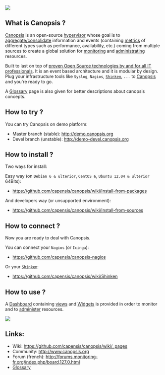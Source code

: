 <a href="http://www.canopsis.org" >
<img src="https://github.com/capensis/canopsis/wiki/images/logo_canopsis.png"/> 
</a>

## What is Canopsis ? 

[Canopsis](http://canopsis.org) is an open-source [hypervisor](http://www.capensis.fr/solutions/hypervision/) whose goal is to <a href="https://github.com/capensis/canopsis/wiki/consolidation">aggregate/consolidate</a> information and events (containing <a href="https://github.com/capensis/canopsis/wiki/metrics">metrics</a> of different types such as performance, availability, etc.) coming from multiple sources to create a global solution for <a href="https://github.com/capensis/canopsis/wiki/Dashboard">monitoring</a> and <a href="https://github.com/capensis/canopsis/wiki/engines">administrating</a> resources.

Built to last on top of [proven Open Source technologies by and for all IT professionals](http://www.capensis.fr/solutions/supervision/). It is an event based architecture and it is modular by design. Plug your infrastructure tools like `Syslog`, `Nagios`, [`Shinken`](https://github.com/naparuba/shinken), `...` to [Canopsis](http://canopsis.org) and you're ready to go.

A <a href="https://github.com/capensis/canopsis/wiki/Glossary">Glossary</a> page is also given for better descriptions about canopsis concepts.

## How to try ?

You can try Canopsis on demo platform:
* Master branch (stable): http://demo.canopsis.org
* Devel branch (unstable): http://demo-devel.canopsis.org

## How to install ?
Two ways for install:

Easy way (on `Debian 6 & ulterior`, `CentOS 6`, `Ubuntu 12.04 & ulterior` 64Bits):
* https://github.com/capensis/canopsis/wiki/Install-from-packages

And developers way (or unsupported environment):
* https://github.com/capensis/canopsis/wiki/Install-from-sources

## How to connect ?
Now you are ready to deal with Canopsis.

You can connect your `Nagios` (or `Icinga`):
* https://github.com/capensis/canopsis-nagios

Or your [`Shinken`](https://github.com/naparuba/shinken):
* https://github.com/capensis/canopsis/wiki/Shinken

## How to use ?

A <a href="https://github.com/capensis/canopsis/wiki/Dashboard">Dashboard</a> containing <a href="https://github.com/capensis/canopsis/wiki/views">views</a> and <a href="https://github.com/capensis/canopsis/wiki/widgets">Widgets</a> is provided in order to monitor and to <a href="https://github.com/capensis/canopsis/wiki/engines">administer</a> resources.

<img src="https://github.com/capensis/canopsis/wiki/images/dashboard.png"/>

## Links:
* Wiki: https://github.com/capensis/canopsis/wiki/_pages
* Community: http://www.canopsis.org
* Forum (french): http://forums.monitoring-fr.org/index.php/board,127.0.html
* <a href="https://github.com/capensis/canopsis/wiki/Glossary">Glossary</a>

